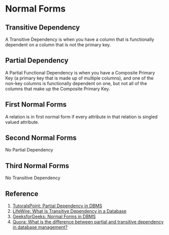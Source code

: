 # Normal Forms

## Transitive Dependency

A Transitive Dependency is when you have a column that is functionally dependent on a column that is not the primary key. 

## Partial Dependency

A Partial Functional Dependency is when you have a Composite Primary Key (a primary key that is made up of multiple columns), and one of the non-key columns is functionally dependent on one, but not all of the columns that make up the Composite Primary Key. 

## First Normal Forms

A relation is in first normal form if every attribute in that relation is singled valued attribute.

## Second Normal Forms

No Partial Dependency

## Third Normal Forms

No Transitive Dependency

## Reference

1. [TutoralsPoint: Partial Dependency in DBMS](https://www.tutorialspoint.com/Partial-Dependency-in-DBMS)
1. [LifeWire: What Is Transitive Dependency in a Database](https://www.lifewire.com/transitive-dependency-1019760)
1. [GeeksforGeeks: Normal Forms in DBMS](https://www.geeksforgeeks.org/normal-forms-in-dbms/)
1. [Quora: What is the difference between partial and transitive dependency in database management?](https://www.quora.com/What-is-the-difference-between-partial-and-transitive-dependency-in-database-management)